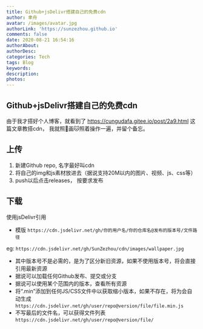 ```yaml
---
title: Github+jsDelivr搭建自己的免费cdn
author: 聿舟
avatar: /images/avatar.jpg
authorLink: 'https://sunzezhou.github.io'
comments: false
date: 2020-08-21 16:54:16
authorAbout:
authorDesc:
categories: Tech
tags: Blog
keywords:
description:
photos:
---
```


## Github+jsDelivr搭建自己的免费cdn

由于我才搭好个人博客，就看到了 https://cungudafa.gitee.io/post/2a9.html 这篇文章教搭cdn， 我就照🐯画🐱照着操作一遍，并留个备忘。

## 上传

1. 新建Github repo, 名字最好叫cdn
2. 将自己的img和js素材放进去（据说支持20M以内的图片、视频、js、css等）
3. push以后点击releases， 按要求发布

## 下载

使用jsDelivr引用

- 模版
`https://cdn.jsdelivr.net/gh/你的用户名/你的仓库名@发布的版本号/文件路径`

eg: `https://cdn.jsdelivr.net/gh/SunZezhou/cdn/images/wallpaper.jpg`

- 其中版本号不是必需的，是为了区分新旧资源，如果不使用版本号，将会直接引用最新资源
- 据说可以加载任何Github发布、提交或分支
- 据说可以使用某个范围内的版本，查看所有资源
- 将“.min”添加到任何JS/CSS文件中以获取缩小版本，如果不存在，将为会自动生成 `https://cdn.jsdelivr.net/gh/user/repo@version/file/file.min.js`
- 不写最后的文件名，可以获得文件列表`https://cdn.jsdelivr.net/gh/user/repo@version/file/`